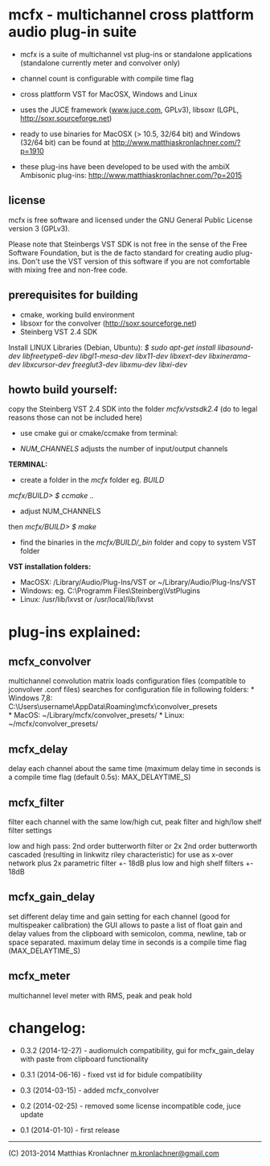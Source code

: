 mcfx - multichannel cross plattform audio plug-in suite
==============

- mcfx is a suite of multichannel vst plug-ins or standalone applications (standalone currently meter and convolver only)

- channel count is configurable with compile time flag

- cross plattform VST for MacOSX, Windows and Linux

- uses the JUCE framework (www.juce.com, GPLv3), libsoxr (LGPL, http://soxr.sourceforge.net)

- ready to use binaries for MacOSX (> 10.5, 32/64 bit) and Windows (32/64 bit) can be found at http://www.matthiaskronlachner.com/?p=1910

- these plug-ins have been developed to be used with the ambiX Ambisonic plug-ins: http://www.matthiaskronlachner.com/?p=2015

license
--------------

mcfx is free software and licensed under the GNU General Public License version 3 (GPLv3).

Please note that Steinbergs VST SDK is not free in the sense of the Free Software Foundation, but is the de facto standard for creating audio plug-ins. Don't use the VST version of this software if you are not comfortable with mixing free and non-free code.

prerequisites for building
--------------

- cmake, working build environment
- libsoxr for the convolver (http://soxr.sourceforge.net)
- Steinberg VST 2.4 SDK

Install LINUX Libraries (Debian, Ubuntu):
*$ sudo apt-get install libasound-dev libfreetype6-dev libgl1-mesa-dev libx11-dev libxext-dev libxinerama-dev libxcursor-dev freeglut3-dev libxmu-dev libxi-dev*

howto build yourself:
--------------

copy the Steinberg VST 2.4 SDK into the folder *mcfx/vstsdk2.4* (do to legal reasons those can not be included here)

- use cmake gui or cmake/ccmake from terminal:

- *NUM_CHANNELS* adjusts the number of input/output channels

**TERMINAL:**

- create a folder in the *mcfx* folder eg. *BUILD*

*mcfx/BUILD> $ ccmake ..*

- adjust NUM_CHANNELS 

then
*mcfx/BUILD> $ make*

- find the binaries in the *mcfx/BUILD/_bin* folder and copy to system VST folder

**VST installation folders:**


- MacOSX: /Library/Audio/Plug-Ins/VST or ~/Library/Audio/Plug-Ins/VST
- Windows: eg. C:\Programm Files\Steinberg\VstPlugins
- Linux: /usr/lib/lxvst or /usr/local/lib/lxvst

plug-ins explained:
==============

mcfx_convolver
--------------
multichannel convolution matrix
loads configuration files (compatible to jconvolver .conf files)
searches for configuration file in following folders:
		* Windows 7,8: C:\Users\username\AppData\Roaming\mcfx\convolver_presets\
		* MacOS: ~/Library/mcfx/convolver_presets/
		* Linux: ~/mcfx/convolver_presets/


mcfx_delay
--------------
delay each channel about the same time (maximum delay time in seconds is a compile time flag (default 0.5s): MAX_DELAYTIME_S)


mcfx_filter
--------------
filter each channel with the same low/high cut, peak filter and high/low shelf filter settings

low and high pass: 2nd order butterworth filter or 2x 2nd order butterworth cascaded (resulting in linkwitz riley characteristic) for use as x-over network
plus 2x parametric filter +- 18dB
plus low and high shelf filters +- 18dB


mcfx_gain_delay
--------------
set different delay time and gain setting for each channel (good for multispeaker calibration)
the GUI allows to paste a list of float gain and delay values from the clipboard with semicolon, comma, newline, tab or space separated.
maximum delay time in seconds is a compile time flag (MAX_DELAYTIME_S)

mcfx_meter
--------------

multichannel level meter with RMS, peak and peak hold


changelog:
==============
- 0.3.2 (2014-12-27) - audiomulch compatibility, gui for mcfx_gain_delay with paste from clipboard functionality

- 0.3.1 (2014-06-16) - fixed vst id for bidule compatibility

- 0.3 (2014-03-15) - added mcfx_convolver

- 0.2 (2014-02-25) - removed some license incompatible code, juce update

- 0.1 (2014-01-10) - first release 

______________________________
(C) 2013-2014 Matthias Kronlachner
m.kronlachner@gmail.com
